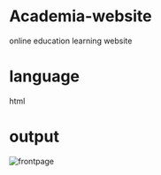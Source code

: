 # Academia-website
online education learning website

# language
html

# output

![frontpage](https://user-images.githubusercontent.com/87287905/211185761-ddc8086b-f275-450f-9d03-de697c7ad795.jpeg)

